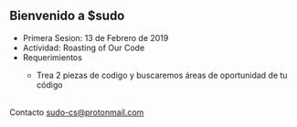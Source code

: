 ## Bienvenido a $sudo

<ul>
  <li>Primera Sesion: 13 de Febrero de 2019</li>
  <li>Actividad: Roasting of Our Code</li>
  <li>Requerimientos</li>
  <ul>
    <li>Trea 2 piezas de codigo y buscaremos áreas de oportunidad de tu código</li>
  </ul>
</ul>
<br>
Contacto <a href="mailto:sudo-cs@protonmail.com">sudo-cs@protonmail.com</a>
<br> 

